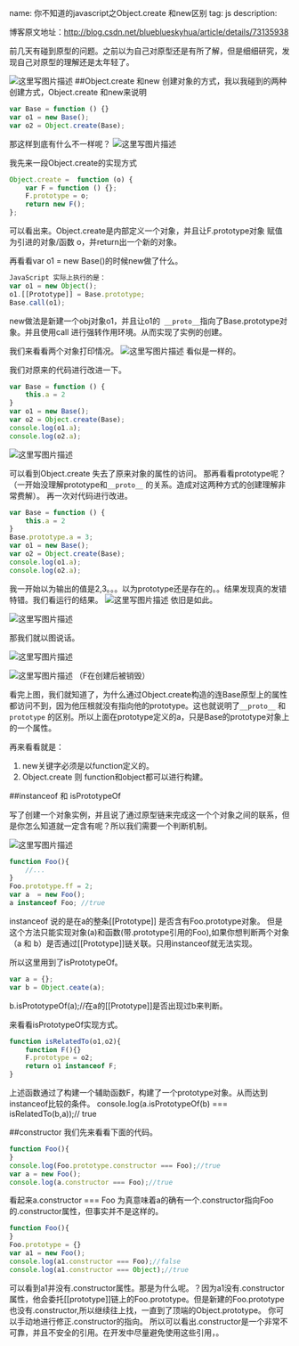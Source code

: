 name: 你不知道的javascript之Object.create 和new区别
tag: js
description: 



博客原文地址：http://blog.csdn.net/blueblueskyhua/article/details/73135938

前几天有碰到原型的问题。之前以为自己对原型还是有所了解，但是细细研究，发现自己对原型的理解还是太年轻了。

![这里写图片描述](http://img.blog.csdn.net/20170612203247451?watermark/2/text/aHR0cDovL2Jsb2cuY3Nkbi5uZXQvYmx1ZWJsdWVza3lodWE=/font/5a6L5L2T/fontsize/400/fill/I0JBQkFCMA==/dissolve/70/gravity/SouthEast)
##Object.create 和new
创建对象的方式，我以我碰到的两种创建方式，Object.create 和new来说明

```javascript
var Base = function () {}
var o1 = new Base();
var o2 = Object.create(Base);
```
那这样到底有什么不一样呢？
![这里写图片描述](http://img.blog.csdn.net/20170612202802403?watermark/2/text/aHR0cDovL2Jsb2cuY3Nkbi5uZXQvYmx1ZWJsdWVza3lodWE=/font/5a6L5L2T/fontsize/400/fill/I0JBQkFCMA==/dissolve/70/gravity/SouthEast)

我先来一段Object.create的实现方式

```javascript
Object.create =  function (o) {
	var F = function () {};
	F.prototype = o;
	return new F();
};
```
可以看出来。Object.create是内部定义一个对象，并且让F.prototype对象 赋值为引进的对象/函数 o，并return出一个新的对象。

再看看var o1 = new Base()的时候new做了什么。

```javascript
JavaScript 实际上执行的是：
var o1 = new Object();
o1.[[Prototype]] = Base.prototype;
Base.call(o1);
```
new做法是新建一个obj对象o1，并且让o1的` __proto__`指向了Base.prototype对象。并且使用call 进行强转作用环境。从而实现了实例的创建。

我们来看看两个对象打印情况。
![这里写图片描述](http://img.blog.csdn.net/20170612191345084?watermark/2/text/aHR0cDovL2Jsb2cuY3Nkbi5uZXQvYmx1ZWJsdWVza3lodWE=/font/5a6L5L2T/fontsize/400/fill/I0JBQkFCMA==/dissolve/70/gravity/SouthEast)
看似是一样的。

我们对原来的代码进行改进一下。
```javascript
var Base = function () {
	this.a = 2
}
var o1 = new Base();
var o2 = Object.create(Base);
console.log(o1.a);
console.log(o2.a);
```

![这里写图片描述](http://img.blog.csdn.net/20170612191540441?watermark/2/text/aHR0cDovL2Jsb2cuY3Nkbi5uZXQvYmx1ZWJsdWVza3lodWE=/font/5a6L5L2T/fontsize/400/fill/I0JBQkFCMA==/dissolve/70/gravity/SouthEast)

可以看到Object.create 失去了原来对象的属性的访问。
那再看看prototype呢？（一开始没理解prototype和`__proto__`  的关系。造成对这两种方式的创建理解非常费解）。
再一次对代码进行改进。

```javascript
var Base = function () {
	this.a = 2
}
Base.prototype.a = 3;
var o1 = new Base();
var o2 = Object.create(Base);
console.log(o1.a);
console.log(o2.a);
```
我一开始以为输出的值是2,3。。。以为prototype还是存在的。。结果发现真的发错特错。我们看运行的结果。
![这里写图片描述](http://img.blog.csdn.net/20170612191540441?watermark/2/text/aHR0cDovL2Jsb2cuY3Nkbi5uZXQvYmx1ZWJsdWVza3lodWE=/font/5a6L5L2T/fontsize/400/fill/I0JBQkFCMA==/dissolve/70/gravity/SouthEast)
依旧是如此。

![这里写图片描述](http://img.blog.csdn.net/20170612203125153?watermark/2/text/aHR0cDovL2Jsb2cuY3Nkbi5uZXQvYmx1ZWJsdWVza3lodWE=/font/5a6L5L2T/fontsize/400/fill/I0JBQkFCMA==/dissolve/70/gravity/SouthEast)

那我们就以图说话。

![这里写图片描述](http://img.blog.csdn.net/20170612193823050?watermark/2/text/aHR0cDovL2Jsb2cuY3Nkbi5uZXQvYmx1ZWJsdWVza3lodWE=/font/5a6L5L2T/fontsize/400/fill/I0JBQkFCMA==/dissolve/70/gravity/SouthEast)

![这里写图片描述](http://img.blog.csdn.net/20170612193858113?watermark/2/text/aHR0cDovL2Jsb2cuY3Nkbi5uZXQvYmx1ZWJsdWVza3lodWE=/font/5a6L5L2T/fontsize/400/fill/I0JBQkFCMA==/dissolve/70/gravity/SouthEast)
（F在创建后被销毁）

看完上图，我们就知道了，为什么通过Object.create构造的连Base原型上的属性都访问不到，因为他压根就没有指向他的prototype。这也就说明了`__proto__` 和 `prototype` 的区别。所以上面在prototype定义的a，只是Base的prototype对象上的一个属性。

再来看看就是：

 1. new关键字必须是以function定义的。
 2. Object.create 则 function和object都可以进行构建。

##instanceof 和 isPrototypeOf 

写了创建一个对象实例，并且说了通过原型链来完成这一个个对象之间的联系，但是你怎么知道就一定含有呢？所以我们需要一个判断机制。

![这里写图片描述](http://img.blog.csdn.net/20170612203202951?watermark/2/text/aHR0cDovL2Jsb2cuY3Nkbi5uZXQvYmx1ZWJsdWVza3lodWE=/font/5a6L5L2T/fontsize/400/fill/I0JBQkFCMA==/dissolve/70/gravity/SouthEast)
```javascript
function Foo(){
	//...
}
Foo.prototype.ff = 2;
var a  = new Foo();
a instanceof Foo; //true
```
instanceof 说的是在a的整条[[Prototype]] 是否含有Foo.prototype对象。 但是这个方法只能实现对象(a)和函数(带.prototype引用的Foo),如果你想判断两个对象（a 和 b）是否通过[[Prototype]]链关联。只用instanceof就无法实现。

所以这里用到了isPrototypeOf。

```javascript
var a = {};
var b = Object.ceate(a);
```

b.isPrototypeOf(a);//在a的[[Prototype]]是否出现过b来判断。

来看看isPrototypeOf实现方式。
 

```javascript
function isRelatedTo(o1,o2){
	function F(){}
	F.prototype = o2;
	return o1 instanceof F;
}
```
上述函数通过了构建一个辅助函数F，构建了一个prototype对象。从而达到instanceof比较的条件。
console.log(a.isPrototypeOf(b) === isRelatedTo(b,a));// true

##constructor
我们先来看看下面的代码。
```javascript
function Foo(){
}
console.log(Foo.prototype.constructor === Foo);//true
var a = new Foo();
console.log(a.constructor === Foo);//true
```

看起来a.constructor === Foo 为真意味着a的确有一个.constructor指向Foo的.constructor属性，但事实并不是这样的。
```javascript
function Foo(){
}
Foo.prototype = {}
var a1 = new Foo();
console.log(a1.constructor === Foo);//false
console.log(a1.constructor === Object);//true
```
可以看到a1并没有.constructor属性。那是为什么呢。？因为a1没有.constructor属性，他会委托[[prototype]]链上的Foo.prototype。但是新建的Foo.prototype也没有.constructor,所以继续往上找，一直到了顶端的Object.prototype。
你可以手动地进行修正.constructor的指向。
所以可以看出.constructor是一个非常不可靠，并且不安全的引用。在开发中尽量避免使用这些引用，。